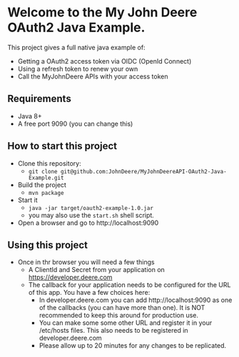 # Welcome to the My John Deere OAuth2 Java Example.

This project gives a full native java example of:
   * Getting a OAuth2 access token via OIDC (OpenId Connect)
   * Using a refresh token to renew your own
   * Call the MyJohnDeere APIs with your access token
   
## Requirements
* Java 8+
* A free port 9090 (you can change this)
   
## How to start this project
* Clone this repository:
    * ```git clone git@github.com:JohnDeere/MyJohnDeereAPI-OAuth2-Java-Example.git```
* Build the project
    * ```mvn package```
* Start it
    * ```java -jar target/oauth2-example-1.0.jar```
    * you may also use the ```start.sh``` shell script.
* Open a browser and go to http://localhost:9090

## Using this project
* Once  in thr browser you will need a few things
   * A ClientId and Secret from your application on https://developer.deere.com 
   * The callback for your application needs to be configured for the URL of this app. You have a few choices here:
      * In  developer.deere.com you can add http://localhost:9090 as one of the callbacks  (you can have more than one). It is NOT recommended to keep this around for production use.
      * You can make some some other URL and register it in your /etc/hosts files. This also needs to be registered in developer.deere.com
      * Please allow up to 20 minutes for any changes to be replicated.
  